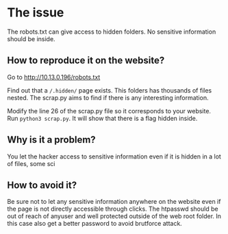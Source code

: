# The issue
The robots.txt can give access to hidden folders. No sensitive information should be inside. 

## How to reproduce it on the website?
Go to http://10.13.0.196/robots.txt

Find out that a `/.hidden/` page exists. This folders has thousands of files nested.
The scrap.py aims to find if there is any interesting information.

Modify the line 26 of the scrap.py file so it corresponds to your website. Run `python3 scrap.py`. It will show that there is a flag hidden inside.

## Why is it a problem?
You let the hacker access to sensitive information even if it is hidden in a lot of files, some sci


## How to avoid it?
Be sure not to let any sensitive information anywhere on the website even if the page is not directly accessible through clicks.
The htpasswd should be out of reach of anyuser and well protected outside of the web root folder.
In this case also get a better password to avoid brutforce attack.